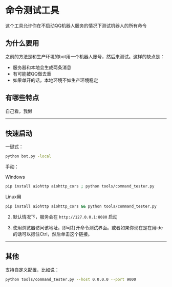 # 命令测试工具

这个工具允许你在不启动QQ机器人服务的情况下测试机器人的所有命令

## 为什么要用

之前的方法是和生产环境的bot用一个机器人账号，然后来测试。这样的缺点是：

- 服务器和本地会生成两条消息
- 有可能被QQ做去重
- 如果单开的话，本地环境不如生产环境稳定

## 有哪些特点

自己看，我懒

---



## 快速启动

一键式：

```bash
python bot.py -local
```

手动：

Windows

```bash
pip install aiohttp aiohttp_cors ; python tools/command_tester.py
```

Linux用

```bash
pip install aiohttp aiohttp_cors && python tools/command_tester.py

```


2. 默认情况下，服务会在 `http://127.0.0.1:8080` 启动

3. 使用浏览器访问该地址，即可打开命令测试界面。或者如果你现在是在用ide的话可以摁住Ctrl，然后单击这个链接。

---

## 其他

支持自定义配置，比如说：

```bash
python tools/command_tester.py --host 0.0.0.0 --port 9000
```
